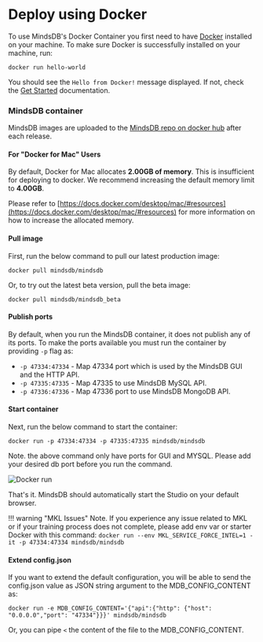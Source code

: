 # Deploy using Docker

To use MindsDB's Docker Container you first need to have <a href="https://docs.docker.com/install" target="_blank">Docker</a> installed on your machine. To make sure Docker is successfully installed on your machine, run:

```
docker run hello-world
```

You should see the `Hello from Docker!` message displayed. If not, check the <a href="https://www.docker.com/get-started" target="_blank">Get Started</a> documentation.


### MindsDB container

MindsDB images are uploaded to the <a href="https://hub.docker.com/u/mindsdb" target="_blank">MindsDB repo on docker hub</a> after each release.

#### For "Docker for Mac" Users

By default, Docker for Mac allocates __2.00GB of memory__. This is insufficient for deploying to docker. We recommend increasing the default memory limit to __4.00GB__. 

Please refer to [https://docs.docker.com/desktop/mac/#resources](https://docs.docker.com/desktop/mac/#resources) for more information on how to increase the allocated memory.

#### Pull image

First, run the below command to pull our latest production image:

```
docker pull mindsdb/mindsdb
```

Or, to try out the latest beta version, pull the beta image:

```
docker pull mindsdb/mindsdb_beta
```

#### Publish ports

By default, when you run the MindsDB container, it does not publish any of its ports. To make the ports available you must run the container by providing `-p` flag as:

* `-p 47334:47334` - Map 47334 port which is used by the MindsDB GUI and the HTTP API. 
* `-p 47335:47335` - Map 47335 to use MindsDB MySQL API.
* `-p 47336:47336` - Map  47336 port to use MindsDB MongoDB API.

#### Start container

Next, run the below command to start the container:

```
docker run -p 47334:47334 -p 47335:47335 mindsdb/mindsdb
```
Note. the above command only have ports for GUI and MYSQL. Please add your desired db port before you run the command. 

![Docker run](/assets/docker-install.gif)

That's it. MindsDB should automatically start the Studio on your default browser.

!!! warning "MKL Issues"
	Note. If you experience any issue related to MKL or if your training process does not complete, please add env var or starter Docker with this command:
	```
	docker run --env MKL_SERVICE_FORCE_INTEL=1 -it -p 47334:47334 mindsdb/mindsdb
	```

#### Extend config.json

If you want to extend the default configuration, you will be able to send the config.json value as JSON string argument to the MDB_CONFIG_CONTENT as:

```
docker run -e MDB_CONFIG_CONTENT='{"api":{"http": {"host": "0.0.0.0","port": "47334"}}}' mindsdb/mindsdb
```

Or, you can pipe `<`  the content of the file to the MDB_CONFIG_CONTENT.
